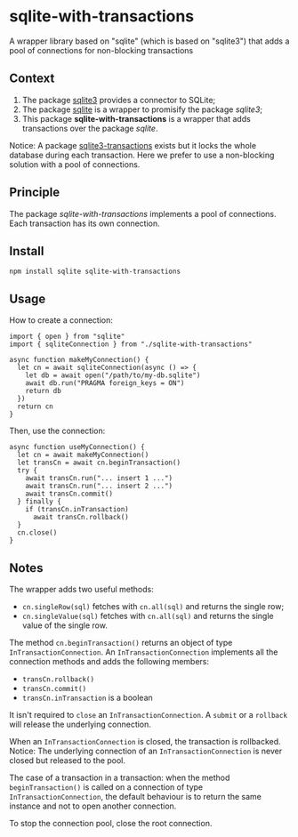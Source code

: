 # sqlite-with-transactions

A wrapper library based on \"sqlite\" (which is based on \"sqlite3\") that adds a pool of connections for non-blocking transactions

## Context

1. The package [sqlite3](https://github.com/mapbox/node-sqlite3/) provides a connector to SQLite;
2. The package [sqlite](https://github.com/kriasoft/node-sqlite) is a wrapper to promisify the package _sqlite3_;
3. This package **sqlite-with-transactions** is a wrapper that adds transactions over the package _sqlite_.

Notice: A package [sqlite3-transactions](https://github.com/Strix-CZ/sqlite3-transactions) exists but it locks the whole database during each transaction. Here we prefer to use a non-blocking solution with a pool of connections.

## Principle

The package _sqlite-with-transactions_ implements a pool of connections. Each transaction has its own connection.

## Install

```
npm install sqlite sqlite-with-transactions
```

## Usage

How to create a connection:

```
import { open } from "sqlite"
import { sqliteConnection } from "./sqlite-with-transactions"

async function makeMyConnection() {
  let cn = await sqliteConnection(async () => {
    let db = await open("/path/to/my-db.sqlite")
    await db.run("PRAGMA foreign_keys = ON")
    return db
  })
  return cn
}
```

Then, use the connection:

```
async function useMyConnection() {
  let cn = await makeMyConnection()
  let transCn = await cn.beginTransaction()
  try {
    await transCn.run("... insert 1 ...")
    await transCn.run("... insert 2 ...")
    await transCn.commit()
  } finally {
    if (transCn.inTransaction)
      await transCn.rollback()
  }
  cn.close()
}
```

## Notes

The wrapper adds two useful methods:

* `cn.singleRow(sql)` fetches with `cn.all(sql)` and returns the single row;
* `cn.singleValue(sql)` fetches with `cn.all(sql)` and returns the single value of the single row.

The method `cn.beginTransaction()` returns an object of type `InTransactionConnection`. An `InTransactionConnection` implements all the connection methods and adds the following members:

* `transCn.rollback()`
* `transCn.commit()`
* `transCn.inTransaction` is a boolean

It isn't required to `close` an `InTransactionConnection`. A `submit` or a `rollback` will release the underlying connection.

When an `InTransactionConnection` is closed, the transaction is rollbacked. Notice: The underlying connection of an `InTransactionConnection` is never closed but released to the pool.

The case of a transaction in a transaction: when the method `beginTransaction()` is called on a connection of type `InTransactionConnection`, the default behaviour is to return the same instance and not to open another connection.

To stop the connection pool, close the root connection.
